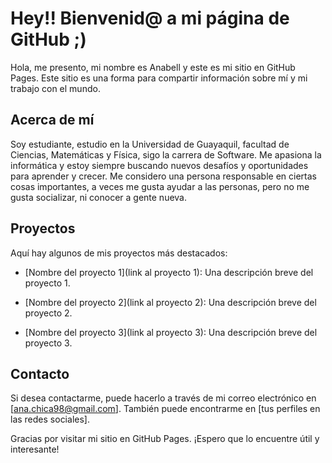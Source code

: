 # Hey!! Bienvenid@ a mi página de GitHub ;)

Hola, me presento, mi nombre es Anabell y este es mi sitio en GitHub Pages. Este sitio es una forma para compartir información sobre mí y mi trabajo con el mundo.


## Acerca de mí



Soy estudiante, estudio en la Universidad de Guayaquil, facultad de Ciencias, Matemáticas y Física, sigo la carrera de Software. Me apasiona la informática y estoy siempre buscando nuevos desafíos y oportunidades para aprender y crecer. Me considero una persona responsable en ciertas cosas importantes, a veces me gusta ayudar a las personas, pero no me gusta socializar, ni conocer a gente nueva.



## Proyectos



Aquí hay algunos de mis proyectos más destacados:



- [Nombre del proyecto 1](link al proyecto 1): Una descripción breve del proyecto 1.

- [Nombre del proyecto 2](link al proyecto 2): Una descripción breve del proyecto 2.

- [Nombre del proyecto 3](link al proyecto 3): Una descripción breve del proyecto 3.



## Contacto



Si desea contactarme, puede hacerlo a través de mi correo electrónico en [ana.chica98@gmail.com]. También puede encontrarme en [tus perfiles en las redes sociales].



Gracias por visitar mi sitio en GitHub Pages. ¡Espero que lo encuentre útil y interesante!
